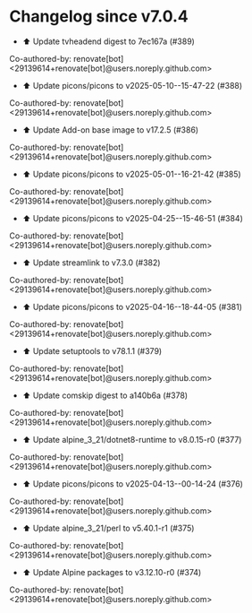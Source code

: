 # Changelog since v7.0.4
- ⬆️ Update tvheadend digest to 7ec167a (#389)

Co-authored-by: renovate[bot] <29139614+renovate[bot]@users.noreply.github.com> 
- ⬆️ Update picons/picons to v2025-05-10--15-47-22 (#388)

Co-authored-by: renovate[bot] <29139614+renovate[bot]@users.noreply.github.com> 
- ⬆️ Update Add-on base image to v17.2.5 (#386)

Co-authored-by: renovate[bot] <29139614+renovate[bot]@users.noreply.github.com> 
- ⬆️ Update picons/picons to v2025-05-01--16-21-42 (#385)

Co-authored-by: renovate[bot] <29139614+renovate[bot]@users.noreply.github.com> 
- ⬆️ Update picons/picons to v2025-04-25--15-46-51 (#384)

Co-authored-by: renovate[bot] <29139614+renovate[bot]@users.noreply.github.com> 
- ⬆️ Update streamlink to v7.3.0 (#382)

Co-authored-by: renovate[bot] <29139614+renovate[bot]@users.noreply.github.com> 
- ⬆️ Update picons/picons to v2025-04-16--18-44-05 (#381)

Co-authored-by: renovate[bot] <29139614+renovate[bot]@users.noreply.github.com> 
- ⬆️ Update setuptools to v78.1.1 (#379)

Co-authored-by: renovate[bot] <29139614+renovate[bot]@users.noreply.github.com> 
- ⬆️ Update comskip digest to a140b6a (#378)

Co-authored-by: renovate[bot] <29139614+renovate[bot]@users.noreply.github.com> 
- ⬆️ Update alpine_3_21/dotnet8-runtime to v8.0.15-r0 (#377)

Co-authored-by: renovate[bot] <29139614+renovate[bot]@users.noreply.github.com> 
- ⬆️ Update picons/picons to v2025-04-13--00-14-24 (#376)

Co-authored-by: renovate[bot] <29139614+renovate[bot]@users.noreply.github.com> 
- ⬆️ Update alpine_3_21/perl to v5.40.1-r1 (#375)

Co-authored-by: renovate[bot] <29139614+renovate[bot]@users.noreply.github.com> 
- ⬆️ Update Alpine packages to v3.12.10-r0 (#374)

Co-authored-by: renovate[bot] <29139614+renovate[bot]@users.noreply.github.com> 

